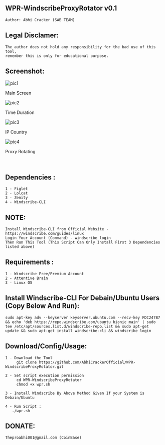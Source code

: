 ## WPR-WindscribeProxyRotator v0.1
    Author: Abhi Cracker (SAB TEAM)

## Legal Disclamer:
    The author does not hold any responsibility for the bad use of this tool,
    remember this is only for educational purpose.

## Screenshot:
![pic1](https://i.imgur.com/czttZsV.png)

Main Screen

![pic2](https://i.imgur.com/Pc22r8V.png)

Time Duration

![pic3](https://i.imgur.com/1Nm8LdK.png)

IP Country

![pic4](https://i.imgur.com/0rJmmbk.png)

Proxy Rotating

<br />

## Dependencies :
    1 - Figlet
	2 - Lolcat
	3 - Zenity
	4 - Windscribe-CLI

## NOTE:
    Install Windscribe-CLI from Official Website - https://windscribe.com/guides/linux
    Login Your Account (Command) - windscribe login 
    Then Run This Tool (This Script Can Only Install First 3 Dependencies listed above)
    
## Requirements :  
    1 - Windscribe Free/Premium Account
    2 - Attentive Brain 
    3 - Linux OS
    
## Install Windscribe-CLI For Debain/Ubuntu Users (Copy Below And Run):
    sudo apt-key adv --keyserver keyserver.ubuntu.com --recv-key FDC247B7 && echo 'deb https://repo.windscribe.com/ubuntu bionic main' | sudo tee /etc/apt/sources.list.d/windscribe-repo.list && sudo apt-get update && sudo apt-get install windscribe-cli && windscribe login
    
## Download/Config/Usage:
    1 - Download the Tool
         git clone https://github.com/AbhiCrackerOfficial/WPR-WindscribeProxyRotator.git
	 
    2 - Set script execution permission
         cd WPR-WindscribeProxyRotator
         chmod +x wpr.sh
	 
    3 - Install Windscribe By Above Method Given If your System is Debain/Ubuntu
    
    4 - Run Script :
       ./wpr.sh
         
## DONATE:
    Theproabhi001@gmail.com (CoinBase)
